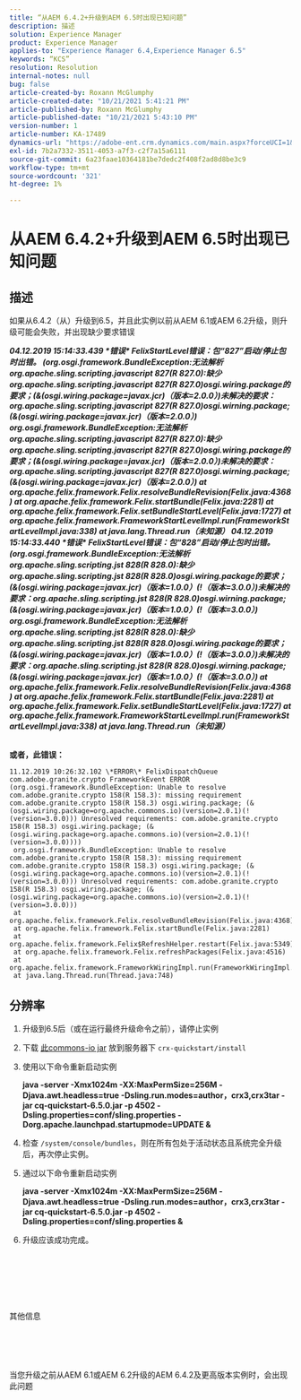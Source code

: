 ```yaml
---
title: “从AEM 6.4.2+升级到AEM 6.5时出现已知问题”
description: 描述
solution: Experience Manager
product: Experience Manager
applies-to: "Experience Manager 6.4,Experience Manager 6.5"
keywords: “KCS”
resolution: Resolution
internal-notes: null
bug: false
article-created-by: Roxann McGlumphy
article-created-date: "10/21/2021 5:41:21 PM"
article-published-by: Roxann McGlumphy
article-published-date: "10/21/2021 5:43:10 PM"
version-number: 1
article-number: KA-17489
dynamics-url: "https://adobe-ent.crm.dynamics.com/main.aspx?forceUCI=1&pagetype=entityrecord&etn=knowledgearticle&id=a344a718-9632-ec11-b6e5-000d3a5ba97a"
exl-id: 7b2a7332-3511-4053-a7f3-c2f7a15a6111
source-git-commit: 6a23faae10364181be7dedc2f408f2ad8d8be3c9
workflow-type: tm+mt
source-wordcount: '321'
ht-degree: 1%

---
```


# 从AEM 6.4.2+升级到AEM 6.5时出现已知问题

## 描述


如果从6.4.2（从）升级到6.5，并且此实例以前从AEM 6.1或AEM 6.2升级，则升级可能会失败，并出现缺少要求错误

<b>*04.12.2019 15:14:33.439 \*错误\* FelixStartLevel错误：包“827”启动/停止包时出错。 (org.osgi.framework.BundleException:无法解析org.apache.sling.scripting.javascript 827(R 827.0):缺少org.apache.sling.scripting.javascript 827(R 827.0)osgi.wiring.package的要求；(&amp;(osgi.wiring.package=javax.jcr)（版本=2.0.0）)未解决的要求：org.apache.sling.scripting.javascript 827(R 827.0)osgi.wirning.package;(&amp;(osgi.wiring.package=javax.jcr)（版本=2.0.0）)*
*org.osgi.framework.BundleException:无法解析org.apache.sling.scripting.javascript 827(R 827.0):缺少org.apache.sling.scripting.javascript 827(R 827.0)osgi.wiring.package的要求；(&amp;(osgi.wiring.package=javax.jcr)（版本=2.0.0）)未解决的要求：org.apache.sling.scripting.javascript 827(R 827.0)osgi.wirning.package;(&amp;(osgi.wiring.package=javax.jcr)（版本=2.0.0）)*
*at org.apache.felix.framework.Felix.resolveBundleRevision(Felix.java:4368)*
*at org.apache.felix.framework.Felix.startBundle(Felix.java:2281)*
*at org.apache.felix.framework.Felix.setBundleStartLevel(Felix.java:1727)*
*at org.apache.felix.framework.FrameworkStartLevelImpl.run(FrameworkStartLevelImpl.java:338)*
*at java.lang.Thread.run（未知源）*
*04.12.2019 15:14:33.440 \*错误\* FelixStartLevel错误：包“828”启动/停止包时出错。 (org.osgi.framework.BundleException:无法解析org.apache.sling.scripting.jst 828(R 828.0):缺少org.apache.sling.scripting.jst 828(R 828.0)osgi.wiring.package的要求；(&amp;(osgi.wiring.package=javax.jcr)（版本=1.0.0）(!（版本=3.0.0）)未解决的要求：org.apache.sling.scripting.jst 828(R 828.0)osgi.wirning.package;(&amp;(osgi.wiring.package=javax.jcr)（版本=1.0.0）(!（版本=3.0.0）)*
*org.osgi.framework.BundleException:无法解析org.apache.sling.scripting.jst 828(R 828.0):缺少org.apache.sling.scripting.jst 828(R 828.0)osgi.wiring.package的要求；(&amp;(osgi.wiring.package=javax.jcr)（版本=1.0.0）(!（版本=3.0.0）)未解决的要求：org.apache.sling.scripting.jst 828(R 828.0)osgi.wirning.package;(&amp;(osgi.wiring.package=javax.jcr)（版本=1.0.0）(!（版本=3.0.0）)*
*at org.apache.felix.framework.Felix.resolveBundleRevision(Felix.java:4368)*
*at org.apache.felix.framework.Felix.startBundle(Felix.java:2281)*
*at org.apache.felix.framework.Felix.setBundleStartLevel(Felix.java:1727)*
*at org.apache.felix.framework.FrameworkStartLevelImpl.run(FrameworkStartLevelImpl.java:338)*
*at java.lang.Thread.run（未知源）*

<br>或者，此错误：</b>

```
11.12.2019 10:26:32.102 \*ERROR\* FelixDispatchQueue com.adobe.granite.crypto FrameworkEvent ERROR (org.osgi.framework.BundleException: Unable to resolve com.adobe.granite.crypto 158(R 158.3): missing requirement com.adobe.granite.crypto 158(R 158.3) osgi.wiring.package; (&(osgi.wiring.package=org.apache.commons.io)(version=2.0.1)(!(version=3.0.0))) Unresolved requirements: com.adobe.granite.crypto 158(R 158.3) osgi.wiring.package; (&(osgi.wiring.package=org.apache.commons.io)(version=2.0.1)(!(version=3.0.0))))
 org.osgi.framework.BundleException: Unable to resolve com.adobe.granite.crypto 158(R 158.3): missing requirement com.adobe.granite.crypto 158(R 158.3) osgi.wiring.package; (&(osgi.wiring.package=org.apache.commons.io)(version=2.0.1)(!(version=3.0.0))) Unresolved requirements: com.adobe.granite.crypto 158(R 158.3) osgi.wiring.package; (&(osgi.wiring.package=org.apache.commons.io)(version=2.0.1)(!(version=3.0.0)))
 at org.apache.felix.framework.Felix.resolveBundleRevision(Felix.java:4368)
 at org.apache.felix.framework.Felix.startBundle(Felix.java:2281)
 at org.apache.felix.framework.Felix$RefreshHelper.restart(Felix.java:5349)
 at org.apache.felix.framework.Felix.refreshPackages(Felix.java:4516)
 at org.apache.felix.framework.FrameworkWiringImpl.run(FrameworkWiringImpl.java:188)
 at java.lang.Thread.run(Thread.java:748)
```

## 分辨率


1. 升级到6.5后（或在运行最终升级命令之前），请停止实例
2. 下载 [此commons-io jar](https://repo1.maven.org/maven2/commons-io/commons-io/2.6/commons-io-2.6.jar) 放到服务器下 `crx-quickstart/install`
3. 使用以下命令重新启动实例

   <b>java -server -Xmx1024m -XX:MaxPermSize=256M -Djava.awt.headless=true -Dsling.run.modes=author，crx3,crx3tar -jar cq-quickstart-6.5.0.jar -p 4502 -Dsling.properties=conf/sling.properties -Dorg.apache.launchpad.startupmode=UPDATE &amp;</b>
4. 检查 `/system/console/bundles`，则在所有包处于活动状态且系统完全升级后，再次停止实例。
5. 通过以下命令重新启动实例

   <b>java -server -Xmx1024m -XX:MaxPermSize=256M -Djava.awt.headless=true -Dsling.run.modes=author，crx3,crx3tar -jar cq-quickstart-6.5.0.jar -p 4502 -Dsling.properties=conf/sling.properties &amp;</b>
6. 升级应该成功完成。

<br><br><br><br><br><br>其他信息<br><br><br><br><br><br>
当您升级之前从AEM 6.1或AEM 6.2升级的AEM 6.4.2及更高版本实例时，会出现此问题
